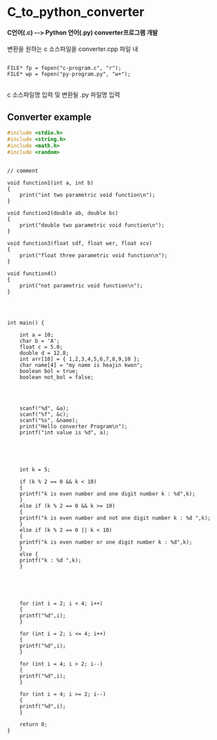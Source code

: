 # C_to_python_converter
<h4> C언어(.c) --> Python 언어(.py) converter프로그램 개발 </h4>
<a> 변환을 원하는 c 소스파일을 converter.cpp 파일 내</a>
<pre>
<code>
FILE* fp = fopen("c-program.c", "r");
FILE* wp = fopen("py-program.py", "w+");
</code>
</pre>
<a>c 소스파일명 입력 및 변환될 .py 파일명 입력</a>

## Converter example

```c
#include <stdio.h>
#include <string.h>
#include <math.h>
#include <random>
```

<pre>
<code>
// comment

void function1(int a, int b)
{
	print("int two parametric void function\n");
}

void function2(double ab, double bc)
{
	print("double two parametric void function\n");
}

void function3(float sdf, float wer, float xcv)
{
	print("float three parametric void function\n");
}

void function4()
{
	print("not parametric void function\n");
}

</code>
</pre>

<pre>
<code>
int main() {

	int a = 10;
	char b = 'A';
	float c = 5.0;
	double d = 12.8;
	int arr[10] = { 1,2,3,4,5,6,7,8,9,10 };
	char name[4] = "my name is heajin kwon";
	boolean bol = true;
	boolean not_bol = false;
	
</code>
</pre>

<pre>
<code>
	scanf("%d", &a);
	scanf("%f", &c);
	scanf("%s", &name);
	print("Hello converter Program\n");
	printf("int value is %d", a);


</code>
</pre>

<pre>
<code>
	int k = 5;

	if (k % 2 == 0 && k < 10)
	{		
	printf("k is even number and one digit number k : %d",k); 
	}
	else if (k % 2 == 0 && k >= 10)
	{
	printf("k is even number and not one digit number k : %d ",k);
	}
	else if (k % 2 == 0 || k < 10)
	{
	printf("k is even number or one digit number k : %d",k);
	}
	else {
	printf("k : %d ",k);
	}


</code>
</pre>

<pre>
<code>
	for (int i = 2; i < 4; i++)
	{
	printf("%d",i);
	}

	for (int i = 2; i <= 4; i++)
	{
	printf("%d",i);
	}

	for (int i = 4; i > 2; i--)
	{
	printf("%d",i);
	}

	for (int i = 4; i >= 2; i--)
	{
	printf("%d",i);
	}

	return 0;
}

</code>
</pre>
